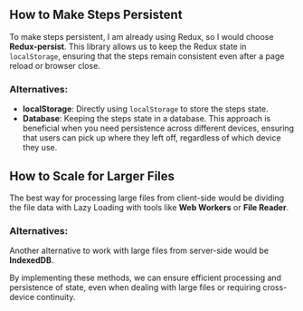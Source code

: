## How to Make Steps Persistent

To make steps persistent, I am already using Redux, so I would choose **Redux-persist**. This library allows us to keep the Redux state in `localStorage`, ensuring that the steps remain consistent even after a page reload or browser close. 

### Alternatives:
- **localStorage**: Directly using `localStorage` to store the steps state. 
- **Database**: Keeping the steps state in a database. This approach is beneficial when you need persistence across different devices, ensuring that users can pick up where they left off, regardless of which device they use.

## How to Scale for Larger Files

The best way for processing large files from client-side would be dividing the file data with Lazy Loading with tools like
**Web Workers** or **File Reader**. 

### Alternatives:

Another alternative to work with large files from server-side would be **IndexedDB**.


By implementing these methods, we can ensure efficient processing and persistence of state, even when dealing with large files or requiring cross-device continuity.

